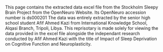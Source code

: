 This page contains the extracted data excel file from the Stockholm Sleepy Brain Project from the OpenNeuro Website. 
Its OpenNeuro accession number is
ds000201
The data was entirely extracted by the senior high school student Afif Ahmed Kazi from International Knowledge School, Alqasi Branch, Tripoli, Libya. This reprisotary is made solely for viewing the data provided in the excel file alongside the independant research conducted by Afif Ahmed Kazi with the title of
Impact of Sleep Deprivation on Cognitive Function and Neuroplasticity.
